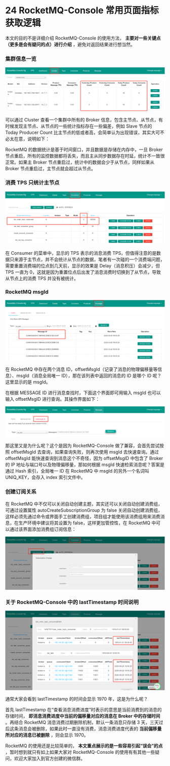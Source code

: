 24 RocketMQ-Console 常用页面指标获取逻辑
==============================

本文的目的不是详细介绍 RocketMQ-Console 的使用方法， **主要对一些关键点（更多是会有疑问的点）进行介绍** ，避免对返回结果进行想当然。

### 集群信息一览

![1](assets/2020092021571568.png)

可以通过 Cluster 查看一个集群中所有的 Broker 信息，包含主节点、从节点，有时候发现主节点、从节点的一些统计指标存在一些偏差，例如 Slave 节点的 Today Producer Count 比主节点的低或者高，会简单认为出现错误，其实大可不必太在意，说明如下：

RocketMQ 的数据统计是基于时间窗口，并且数据是存储在内存中，一旦 Broker 节点重启，所有的监控数据都将丢失，而且主从同步数据存在时延，统计不一致很正常。如果主 Broker 节点重启过，统计中的数据会少于从节点，同样如果从 Broker 节点重启过，主节点就会超过从节点。

### 消费 TPS 只统计主节点

![2](assets/20200920215723784.png)

在 Consumer 的菜单中，显示的 TPS 表示的消息消费 TPS，但值得注意的是数据只来源于主节点，并不会统计从节点的数据，笔者有一次碰的一个消费端问题，需要重置消费端的位点到几天前，显示的效果是 Delay（消息积压）会减少，但 TPS 一直为 0，这就是因为重置位点后出发了消息消费时切换到了从节点，导致从节点上的消费 TPS 并没有被统计。

### RocketMQ msgId

![3](assets/20200920215731562.png)

在 RocketMQ 中存在两个消息 ID，offsetMsgId（记录了消息的物理偏移量等信息）、msgId（消息全局唯一 ID），那在该列表中返回的消息的 ID 是哪个 ID 呢？这里显示的是 msgId。

在根据 MESSAGE ID 进行消息查找时，下面这个界面即可用输入 msgId 也可以输入 offsetMsgID 进行查询。其操作界面如下：

![4](assets/20200920215739154.png)

那这里又是为什么呢？这个是因为 RocketMQ-Console 做了兼容，会首先尝试按照 offsetMsgId 去查询，如果查询失败，则再次使用 msgId 去快速查询。通过 offsetMsgId 能快速查询到消息这个不奇怪，因为 offsetMsgID 中包含了 Broker 的 IP 地址与端口号以及物理偏移量，那如何根据 msgId 快速检索消息呢？答案是通过 Hash 索引，全局唯一 ID 在 RocketMQ 中 msgId 的另外一个名词叫 UNIQ\_KEY，会存入 index 索引文件中。

### 创建订阅关系

在 RocketMQ 中不仅可以关闭自动创建主题，其实还可以关闭自动创建消费组，可通过设置属性 autoCreateSubscriptionGroup 为 false 关闭自动创建消费组，这样必须先通过命令或界面手工创建消费组，项目组才能使用该消费组用来消费消息，在生产环境中建议将其设置为 false，这样更加管控性，在 RocketMQ 中可以通过该界面添加消费组订阅信息：

![5](assets/20200920215848554.png)

### 关于 RocketMQ-Console 中的 lastTimestamp 时间说明

![6](assets/20200920215856374.png)

通常大家会看到 lastTimestamp 的时间会显示 1970 年，这是为什么呢？

首先 lastTimestamp 在“查看消息消费进度”时表示的意思是当前消费到的消息的存储时间， **即消息消费进度中当前的偏移量对应的消息在 Broker 中的存储时间** 。再结合 RocketMQ 消息消费过期删除机制，默认一条消息只存储 3 天，三天过后这条消息会被删除，如果此时一直没有消费，消息消费进度代表的 **当前偏移量所对应的消息已被删除** ，则会显示 1970。

RocketMQ 的使用还是比较简单的， **本文重点展示的是一些容易引起“误会”的点** ，暂时想到就只有如上如果大家对 RocketMQ-Console 的使用有有其他一些疑问，欢迎大家加入到官方创建的微信群。
